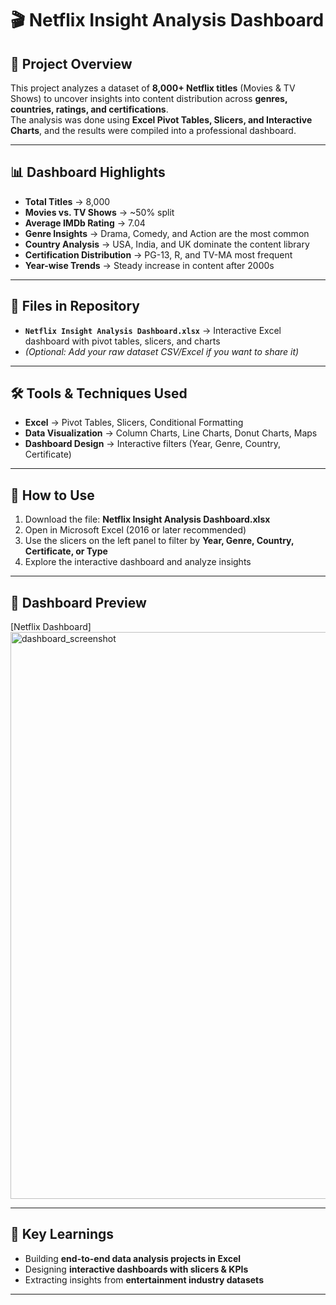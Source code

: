 # 🎬 Netflix Insight Analysis Dashboard

## 📌 Project Overview
This project analyzes a dataset of **8,000+ Netflix titles** (Movies & TV Shows) to uncover insights into content distribution across **genres, countries, ratings, and certifications**.  
The analysis was done using **Excel Pivot Tables, Slicers, and Interactive Charts**, and the results were compiled into a professional dashboard.

---

## 📊 Dashboard Highlights
- **Total Titles** → 8,000  
- **Movies vs. TV Shows** → ~50% split  
- **Average IMDb Rating** → 7.04  
- **Genre Insights** → Drama, Comedy, and Action are the most common  
- **Country Analysis** → USA, India, and UK dominate the content library  
- **Certification Distribution** → PG-13, R, and TV-MA most frequent  
- **Year-wise Trends** → Steady increase in content after 2000s  

---

## 📂 Files in Repository
- **`Netflix Insight Analysis Dashboard.xlsx`** → Interactive Excel dashboard with pivot tables, slicers, and charts  
- *(Optional: Add your raw dataset CSV/Excel if you want to share it)*  

---

## 🛠️ Tools & Techniques Used
- **Excel** → Pivot Tables, Slicers, Conditional Formatting  
- **Data Visualization** → Column Charts, Line Charts, Donut Charts, Maps  
- **Dashboard Design** → Interactive filters (Year, Genre, Country, Certificate)  

---

## 🚀 How to Use
1. Download the file: **Netflix Insight Analysis Dashboard.xlsx**  
2. Open in Microsoft Excel (2016 or later recommended)  
3. Use the slicers on the left panel to filter by **Year, Genre, Country, Certificate, or Type**  
4. Explore the interactive dashboard and analyze insights  

---

## 📸 Dashboard Preview
[Netflix Dashboard]
<img width="1077" height="907" alt="dashboard_screenshot" src="https://github.com/user-attachments/assets/cdf7e968-d730-453b-8dda-0976ba0af69c" />



---

## 🎯 Key Learnings
- Building **end-to-end data analysis projects in Excel**  
- Designing **interactive dashboards with slicers & KPIs**  
- Extracting insights from **entertainment industry datasets**  



---
